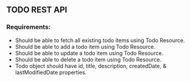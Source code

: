 ## TODO REST API

### Requirements:

- Should be able to fetch all existing todo items using Todo Resource.
- Should be able to add a todo item using Todo Resource.
- Should be able to update a todo item using Todo Resource.
- Should be able to delete a todo item using Todo Resource.
- Todo object should have id, title, description, createdDate, & lastModifiedDate properties.

